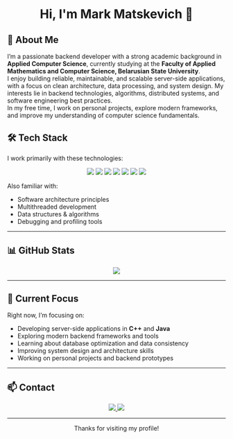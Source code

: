 <h1 align="center">Hi, I'm Mark Matskevich 👋</h1>

## 📖 About Me

I’m a passionate backend developer with a strong academic background in **Applied Computer Science**, currently studying at the **Faculty of Applied Mathematics and Computer Science, Belarusian State University**.  
I enjoy building reliable, maintainable, and scalable server-side applications, with a focus on clean architecture, data processing, and system design. My interests lie in backend technologies, algorithms, distributed systems, and software engineering best practices.  
In my free time, I work on personal projects, explore modern frameworks, and improve my understanding of computer science fundamentals.



## 🛠️ Tech Stack

I work primarily with these technologies:

<p align="center">
  <img src="https://img.shields.io/badge/C++-00599C?style=for-the-badge&logo=c%2B%2B&logoColor=white"/>
  <img src="https://img.shields.io/badge/Java-007396?style=for-the-badge&logo=java&logoColor=white"/>
  <img src="https://img.shields.io/badge/C%23-239120?style=for-the-badge&logo=c-sharp&logoColor=white"/>
  <img src="https://img.shields.io/badge/Swift-FA7343?style=for-the-badge&logo=swift&logoColor=white"/>
  <img src="https://img.shields.io/badge/Objective--C-438EFF?style=for-the-badge&logo=apple&logoColor=white"/>
  <img src="https://img.shields.io/badge/PostgreSQL-4169E1?style=for-the-badge&logo=postgresql&logoColor=white"/>
  <img src="https://img.shields.io/badge/REST-00599C?style=for-the-badge&logo=rest&logoColor=white"/>
</p>

Also familiar with:
- Software architecture principles
- Multithreaded development
- Data structures & algorithms
- Debugging and profiling tools

---

## 📊 GitHub Stats

<p align="center">
  <img src="https://github-readme-stats.vercel.app/api/top-langs/?username=2342mark&layout=compact&theme=tokyonight"/>
</p>

---

## 🎯 Current Focus

Right now, I’m focusing on:

- Developing server-side applications in **C++** and **Java**
- Exploring modern backend frameworks and tools
- Learning about database optimization and data consistency
- Improving system design and architecture skills
- Working on personal projects and backend prototypes

---

## 📫 Contact

<p align="center">
  <a href="https://t.me/mark_mackevich">
    <img src="https://img.shields.io/badge/Telegram-0088cc?style=for-the-badge&logo=telegram&logoColor=white"/>
  </a>
  <a href="mailto:2342mark@gmail.com">
    <img src="https://img.shields.io/badge/Gmail-c14438?style=for-the-badge&logo=gmail&logoColor=white"/>
  </a>
</p>

---

<p align="center">Thanks for visiting my profile!</p>
